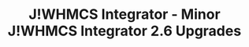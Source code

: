 ---
title: J!WHMCS Integrator - Minor J!WHMCS Integrator 2.6 Upgrades
breadcrumb: /jwhmcs:J!WHMCS Integrator/installupgrade_guide:Install and Upgrade Guide/minor:Minor J!WHMCS Integrator 2.6 Upgrades/

---
